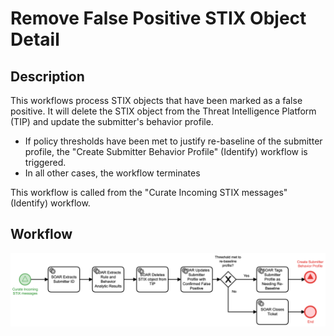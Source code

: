 # Remove False Positive STIX Object Detail

## Description
This workflows process STIX objects that have been marked as a false positive. It will
delete the STIX object from the Threat Intelligence Platform (TIP) and update the 
submitter's behavior profile.

- If policy thresholds have been met to justify re-baseline of the submitter profile, the
"Create Submitter Behavior Profile" (Identify) workflow is triggered.
- In all other cases, the workflow terminates

This workflow is called from the "Curate Incoming STIX messages" (Identify) workflow.

## Workflow 

![Remove False Positive STIX Object](Remove_False_Positive_STIX_Object.png)